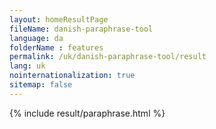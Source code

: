 ```yaml
---
layout: homeResultPage
fileName: danish-paraphrase-tool
language: da
folderName : features
permalink: /uk/danish-paraphrase-tool/result
lang: uk
nointernationalization: true
sitemap: false
---
```

{% include result/paraphrase.html %}

<script src="/js/result/paraprashing.js" data-foldername="{{page.folderName}}" data-lang="{{page.lang}}"></script>